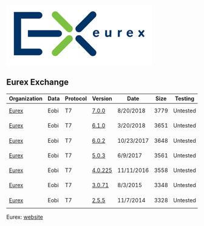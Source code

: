 ![Eurex](https://github.com/Open-Markets-Initiative/Directory/blob/master/Logos/Eurex.png)


## Eurex Exchange

|Organization | Data | Protocol | Version | Date | Size | Testing | Specification|
|--- | --- | --- | --- | --- | --- | --- | ---|
|[Eurex](https://github.com/Open-Markets-Initiative/wireshark-lua/tree/master/Eurex "Eurex Exchange Dissectors") | Eobi | T7 | [7.0.0](https://github.com/Open-Markets-Initiative/wireshark-lua/blob/master/Eurex/Eurex.Eobi.T7.v7.0.0.Script.Dissector.lua "Eurex Exchange 7.0.0 Script Dissector") | 8/20/2018 | 3779 | Untested | [url](http://www.eurexchange.com/exchange-en/technology/t7/system-documentation/release7 "Protocol specification") - [pdf](https://github.com/Open-Markets-Initiative/Directory/blob/master/Specifications/Eurex/Eurex.Eobi.T7.v7.0.0.pdf "Specification manual") - [xml](https://github.com/Open-Markets-Initiative/Directory/blob/master/Specifications/Eurex/Eurex.Eobi.T7.v7.0.0.xml "Specification xml")|
|[Eurex](https://github.com/Open-Markets-Initiative/wireshark-lua/tree/master/Eurex "Eurex Exchange Dissectors") | Eobi | T7 | [6.1.0](https://github.com/Open-Markets-Initiative/wireshark-lua/blob/master/Eurex/Eurex.Eobi.T7.v6.1.0.Script.Dissector.lua "Eurex Exchange 6.1.0 Script Dissector") | 3/20/2018 | 3651 | Untested | [url](https://www.eurexchange.com/exchange-en/technology/t7/system-documentation "Protocol specification") - [pdf](https://github.com/Open-Markets-Initiative/Directory/blob/master/Specifications/Eurex/Eurex.Eobi.T7.v6.1.0.pdf "Specification manual") - [xml](https://github.com/Open-Markets-Initiative/Directory/blob/master/Specifications/Eurex/Eurex.Eobi.T7.v6.1.0.xml "Specification xml")|
|[Eurex](https://github.com/Open-Markets-Initiative/wireshark-lua/tree/master/Eurex "Eurex Exchange Dissectors") | Eobi | T7 | [6.0.2](https://github.com/Open-Markets-Initiative/wireshark-lua/blob/master/Eurex/Eurex.Eobi.T7.v6.0.2.Script.Dissector.lua "Eurex Exchange 6.0.2 Script Dissector") | 10/23/2017 | 3648 | Untested | [url](https://www.eurexchange.com/exchange-en/technology/t7/system-documentation "Protocol specification") - [pdf](https://github.com/Open-Markets-Initiative/Directory/blob/master/Specifications/Eurex/Eurex.Eobi.T7.v6.0.2.pdf "Specification manual") - [xml](https://github.com/Open-Markets-Initiative/Directory/blob/master/Specifications/Eurex/Eurex.Eobi.T7.v6.0.2.xml "Specification xml")|
|[Eurex](https://github.com/Open-Markets-Initiative/wireshark-lua/tree/master/Eurex "Eurex Exchange Dissectors") | Eobi | T7 | [5.0.3](https://github.com/Open-Markets-Initiative/wireshark-lua/blob/master/Eurex/Eurex.Eobi.T7.v5.0.3.Script.Dissector.lua "Eurex Exchange 5.0.3 Script Dissector") | 6/9/2017 | 3561 | Untested | [url](https://www.eurexchange.com/exchange-en/technology/t7/system-documentation "Protocol specification") - [pdf](https://github.com/Open-Markets-Initiative/Directory/blob/master/Specifications/Eurex/Eurex.Eobi.T7.v5.0.3.pdf "Specification manual") - [xml](https://github.com/Open-Markets-Initiative/Directory/blob/master/Specifications/Eurex/Eurex.Eobi.T7.v5.0.3.xml "Specification xml")|
|[Eurex](https://github.com/Open-Markets-Initiative/wireshark-lua/tree/master/Eurex "Eurex Exchange Dissectors") | Eobi | T7 | [4.0.225](https://github.com/Open-Markets-Initiative/wireshark-lua/blob/master/Eurex/Eurex.Eobi.T7.v4.0.225.Script.Dissector.lua "Eurex Exchange 4.0.225 Script Dissector") | 11/11/2016 | 3558 | Untested | [url](https://www.eurexchange.com/exchange-en/technology/t7/system-documentation "Protocol specification") - [pdf](https://github.com/Open-Markets-Initiative/Directory/blob/master/Specifications/Eurex/Eurex.Eobi.T7.v4.0.225.pdf "Specification manual") - [xml](https://github.com/Open-Markets-Initiative/Directory/blob/master/Specifications/Eurex/Eurex.Eobi.T7.v4.0.225.xml "Specification xml")|
|[Eurex](https://github.com/Open-Markets-Initiative/wireshark-lua/tree/master/Eurex "Eurex Exchange Dissectors") | Eobi | T7 | [3.0.71](https://github.com/Open-Markets-Initiative/wireshark-lua/blob/master/Eurex/Eurex.Eobi.T7.v3.0.71.Script.Dissector.lua "Eurex Exchange 3.0.71 Script Dissector") | 8/3/2015 | 3348 | Untested | [url](https://www.eurexchange.com/exchange-en/technology/t7/system-documentation "Protocol specification") - [pdf](https://github.com/Open-Markets-Initiative/Directory/blob/master/Specifications/Eurex/Eurex.Eobi.T7.v3.0.71.pdf "Specification manual") - [xml](https://github.com/Open-Markets-Initiative/Directory/blob/master/Specifications/Eurex/Eurex.Eobi.T7.v3.0.71.xml "Specification xml")|
|[Eurex](https://github.com/Open-Markets-Initiative/wireshark-lua/tree/master/Eurex "Eurex Exchange Dissectors") | Eobi | T7 | [2.5.5](https://github.com/Open-Markets-Initiative/wireshark-lua/blob/master/Eurex/Eurex.Eobi.T7.v2.5.5.Script.Dissector.lua "Eurex Exchange 2.5.5 Script Dissector") | 11/7/2014 | 3328 | Untested | [url](https://www.eurexchange.com/exchange-en/technology/t7/system-documentation "Protocol specification") - [pdf](https://github.com/Open-Markets-Initiative/Directory/blob/master/Specifications/Eurex/Eurex.Eobi.T7.v2.5.5.pdf "Specification manual") - [xml](https://github.com/Open-Markets-Initiative/Directory/blob/master/Specifications/Eurex/Eurex.Eobi.T7.v2.5.5.xml "Specification xml")|


Eurex: [website](https://www.eurexchange.com "Go to Eurex Exchange")

